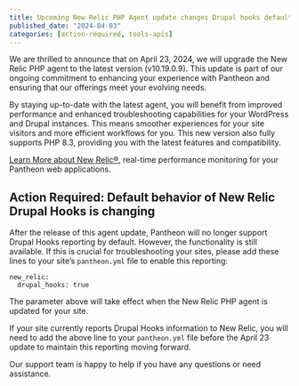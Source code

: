 ```yaml
---
title: Upcoming New Relic PHP Agent update changes Drupal hooks default behavior [Action Required]
published_date: "2024-04-03"
categories: [action-required, tools-apis]
---
```


We are thrilled to announce that on April 23, 2024, we will upgrade the New Relic PHP agent to the latest version (v10.19.0.9). This update is part of our ongoing commitment to enhancing your experience with Pantheon and ensuring that our offerings meet your evolving needs.

By staying up-to-date with the latest agent, you will benefit from improved performance and enhanced troubleshooting capabilities for your WordPress and Drupal instances. This means smoother experiences for your site visitors and more efficient workflows for you. This new version also fully supports PHP 8.3, providing you with the latest features and compatibility.

[Learn More about New Relic®](https://docs.pantheon.io/guides/new-relic), real-time performance monitoring for your Pantheon web applications. 

## Action Required: Default behavior of New Relic Drupal Hooks is changing

After the release of this agent update, Pantheon will no longer support Drupal Hooks reporting by default. However, the functionality is still available. If this is crucial for troubleshooting your sites, please add these lines to your site’s `pantheon.yml` file to enable this reporting:

```
new_relic:
  drupal_hooks: true
```

The parameter above will take effect when the New Relic PHP agent is updated for your site.

If your site currently reports Drupal Hooks information to New Relic, you will need to add the above line to your `pantheon.yml` file before the April 23 update to maintain this reporting moving forward. 

Our support team is happy to help if you have any questions or need assistance.
